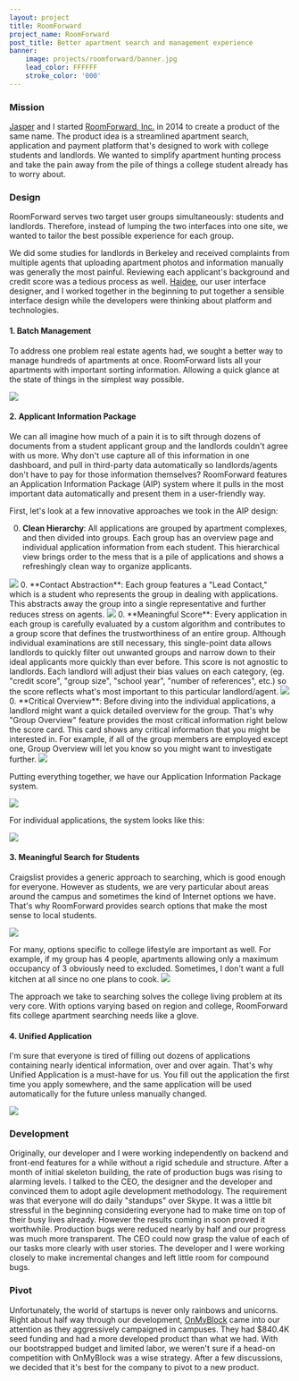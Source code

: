 ```yaml
---
layout: project
title: RoomForward
project_name: RoomForward
post_title: Better apartment search and management experience 
banner:
    image: projects/roomforward/banner.jpg
    lead_color: FFFFFF
    stroke_color: '000'
---
```


### Mission

[Jasper](https://www.linkedin.com/in/jtcheng93) and I started [RoomForward, Inc.](http://www.roomforward.com) in 2014 to create a product of the same name. The product idea is a streamlined apartment search, application and payment platform that's designed to work with college students and landlords. We wanted to simplify apartment hunting process and take the pain away from the pile of things a college student already has to worry about.

### Design

RoomForward serves two target user groups simultaneously: students and landlords. Therefore, instead of lumping the two interfaces into one site, we wanted to tailor the best possible experience for each group.

We did some studies for landlords in Berkeley and received complaints from multiple agents that uploading apartment photos and information manually was generally the most painful. Reviewing each applicant's background and credit score was a tedious process as well. [Haidee](https://www.linkedin.com/pub/haidee-pan/70/333/971), our user interface designer, and I worked together in the beginning to put together a sensible interface design while the developers were thinking about platform and technologies. 

#### 1. Batch Management

To address one problem real estate agents had, we sought a better way to manage hundreds of apartments at once. RoomForward lists all your apartments with important sorting information. Allowing a quick glance at the state of things in the simplest way possible.

<img src="/assets/images/projects/roomforward/batch-management.png" class='responsive-img materialboxed' />

#### 2. Applicant Information Package

We can all imagine how much of a pain it is to sift through dozens of documents from a student applicant group and the landlords couldn't agree with us more. Why don't use capture all of this information in one dashboard, and pull in third-party data automatically so landlords/agents don't have to pay for those information themselves? RoomForward features an Application Information Package (AIP) system where it pulls in the most important data automatically and present them in a user-friendly way.

First, let's look at a few innovative approaches we took in the AIP design:

0. **Clean Hierarchy**: All applications are grouped by apartment complexes, and then divided into groups. Each group has an overview page and individual application information from each student. This hierarchical view brings order to the mess that is a pile of applications and shows a refreshingly clean way to organize applicants.
<img src="/assets/images/projects/roomforward/hierarchy.png" class='responsive-img materialboxed' />
0. **Contact Abstraction**: Each group features a "Lead Contact," which is a student who represents the group in dealing with applications. This abstracts away the group into a single representative and further reduces stress on agents. 
<img src="/assets/images/projects/roomforward/lead-contact.png" class='responsive-img materialboxed' />
0. **Meaningful Score**: Every application in each group is carefully evaluated by a custom algorithm and contributes to a group score that defines the trustworthiness of an entire group. Although individual examinations are still necessary, this single-point data allows landlords to quickly filter out unwanted groups and narrow down to their ideal applicants more quickly than ever before. This score is not agnostic to landlords. Each landlord will adjust their bias values on each category, (eg. "credit score", "group size", "school year", "number of references", etc.) so the score reflects what's most important to this particular landlord/agent.
<img src="/assets/images/projects/roomforward/score.png" class='responsive-img materialboxed' />
0. **Critical Overview**: Before diving into the individual applications, a landlord might want a quick detailed overview for the group. That's why "Group Overview" feature provides the most critical information right below the score card. This card shows any critical information that you might be interested in. For example, if all of the group members are employed except one, Group Overview will let you know so you might want to investigate further.
<img src="/assets/images/projects/roomforward/critical-overview.png" class='responsive-img materialboxed' />

Putting everything together, we have our Application Information Package system.

<img src="/assets/images/projects/roomforward/aip.png" class='responsive-img materialboxed' />

For individual applications, the system looks like this:

<img src="/assets/images/projects/roomforward/individual.png" class='responsive-img materialboxed' />

#### 3. Meaningful Search for Students
Craigslist provides a generic approach to searching, which is good enough for everyone. However as students, we are very particular about areas around the campus and sometimes the kind of Internet options we have. That's why RoomForward provides search options that make the most sense to local students.

<img src="/assets/images/projects/roomforward/student-search.png" class='responsive-img materialboxed' />

For many, options specific to college lifestyle are important as well. For example, if my group has 4 people, apartments allowing only a maximum occupancy of 3 obviously need to excluded. Sometimes, I don't want a full kitchen at all since no one plans to cook.
<img src="/assets/images/projects/roomforward/student-search-expanded.png" class='responsive-img materialboxed' />

The approach we take to searching solves the college living problem at its very core. With options varying based on region and college, RoomForward fits college apartment searching needs like a glove.

#### 4. Unified Application
I'm sure that everyone is tired of filling out dozens of applications containing nearly identical information, over and over again. That's why Unified Application is a must-have for us. You fill out the application the first time you apply somewhere, and the same application will be used automatically for the future unless manually changed.

<img src="/assets/images/projects/roomforward/unified.png" class='responsive-img materialboxed' />

### Development

Originally, our developer and I were working independently on backend and front-end features for a while without a rigid schedule and structure. After a month of initial skeleton building, the rate of production bugs was rising to alarming levels. I talked to the CEO, the designer and the developer and convinced them to adopt agile development methodology. The requirement was that everyone will do daily "standups" over Skype. It was a little bit stressful in the beginning considering everyone had to make time on top of their busy lives already. However the results coming in soon proved it worthwhile. Production bugs were reduced nearly by half and our progress was much more transparent. The CEO could now grasp the value of each of our tasks more clearly with user stories. The developer and I were working closely to make incremental changes and left little room for compound bugs.

### Pivot

Unfortunately, the world of startups is never only rainbows and unicorns. Right about half way through our development, [OnMyBlock](https://www.crunchbase.com/organization/onmyblock) came into our attention as they aggressively campaigned in campuses. They had $840.4K seed funding and had a more developed product than what we had. With our bootstrapped budget and limited labor, we weren't sure if a head-on competition with OnMyBlock was a wise strategy. After a few discussions, we decided that it's best for the company to pivot to a new product.